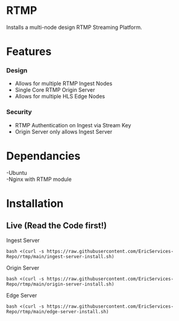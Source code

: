 # RTMP

Installs a multi-node design RTMP Streaming Platform.  

# Features  
### Design  
- Allows for multiple RTMP Ingest Nodes  
- Single Core RTMP Origin Server  
- Allows for multiple HLS Edge Nodes  
### Security  
- RTMP Authentication on Ingest via Stream Key  
- Origin Server only allows Ingest Server  

# Dependancies
-Ubuntu  
-Nginx with RTMP module  

# Installation
## Live (Read the Code first!) 
Ingest Server  

    bash <(curl -s https://raw.githubusercontent.com/EricServices-Repo/rtmp/main/ingest-server-install.sh)  
    
Origin Server  

    bash <(curl -s https://raw.githubusercontent.com/EricServices-Repo/rtmp/main/origin-server-install.sh)  
    
Edge Server  

    bash <(curl -s https://raw.githubusercontent.com/EricServices-Repo/rtmp/main/edge-server-install.sh)  
